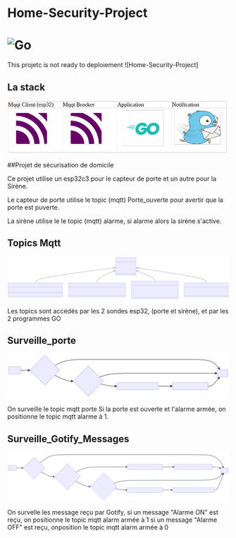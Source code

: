# Home-Security-Project 
# ![Go](https://img.shields.io/badge/go-%2300ADD8.svg?style=for-the-badge&logo=go&logoColor=white)
This projetc is not ready to deploiement ![Home-Security-Project]

## La stack 
![LA stack des programmes, ](stack.png)

##Projet de sécurisation de domicile

Ce projet utilise un esp32c3 pour le capteur de porte et un autre pour la Sirène.

Le capteur de porte utilise le topic (mqtt) Porte_ouverte pour avertir que la porte est puverte.

La sirène utilise le le topic (mqtt) alarme, si alarme alors la sirène s'active.

## Topics Mqtt
![Topic Mqtt, ](mermaid-mqtt.svg)

Les topics sont accédés par les 2 sondes esp32, (porte et sirène), et par les 2 programmes GO

## Surveille_porte
![Surveille_porte, ](mermaid-diagram-pg1.svg)

On surveille le topic mqtt porte
Si la porte est ouverte et l'alarme armée, on positionne le topic mqtt alarme à 1.

## Surveille_Gotify_Messages
![Second programme, ](mermaid-diagram-pg2.svg)

On survelle les message reçu par Gotify, si un message "Alarme ON" est reçu, on positionne le topic mqtt alarm armée à 1
si un message "Alarme OFF" est reçu, onposition le topic mqtt alarm armée à 0


